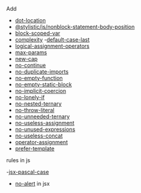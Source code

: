 Add
- [dot-location](https://eslint.style/rules/js/dot-location)
- [@stylistic/js/nonblock-statement-body-position](https://eslint.style/rules/js/nonblock-statement-body-position)
- [block-scoped-var](https://eslint.org/docs/latest/rules/block-scoped-var)
- [complexity](https://eslint.org/docs/latest/rules/complexity)
-[default-case-last](https://eslint.org/docs/latest/rules/default-case-last)
- [logical-assignment-operators](https://eslint.org/docs/latest/rules/logical-assignment-operators)
- [max-params](https://eslint.org/docs/latest/rules/max-params)
- [new-cap](https://eslint.org/docs/latest/rules/new-cap)
- [no-continue](https://eslint.org/docs/latest/rules/no-continue)
- [no-duplicate-imports](https://eslint.org/docs/latest/rules/no-duplicate-imports)
- [no-empty-function](https://eslint.org/docs/latest/rules/no-empty-function)
- [no-empty-static-block](https://eslint.org/docs/latest/rules/no-empty-static-block)
- [no-implicit-coercion](https://eslint.org/docs/latest/rules/no-implicit-coercion)
- [no-lonely-if](https://eslint.org/docs/latest/rules/no-lonely-if)
- [no-nested-ternary](https://eslint.org/docs/latest/rules/no-nested-ternary)
- [no-throw-literal](https://eslint.org/docs/latest/rules/no-throw-literal)
- [no-unneeded-ternary](https://eslint.org/docs/latest/rules/no-unneeded-ternary)
- [no-useless-assignment](https://eslint.org/docs/latest/rules/no-useless-assignment)
- [no-unused-expressions](https://eslint.org/docs/latest/rules/no-unused-expressions)
- [no-useless-concat](https://eslint.org/docs/latest/rules/no-useless-concat)
- [operator-assignment](https://eslint.org/docs/latest/rules/operator-assignment)
- [prefer-template](https://eslint.org/docs/latest/rules/prefer-template)


 rules in js

 -[jsx-pascal-case](https://eslint.style/rules/jsx/jsx-pascal-case)
 - [no-alert](https://eslint.org/docs/latest/rules/no-alert)
 in jsx